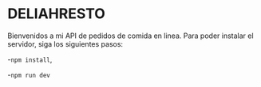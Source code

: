 # DELIAHRESTO 
Bienvenidos a mi API de pedidos de comida en linea. Para poder instalar el servidor, siga los siguientes pasos:

-`npm install`,

-`npm run dev`
